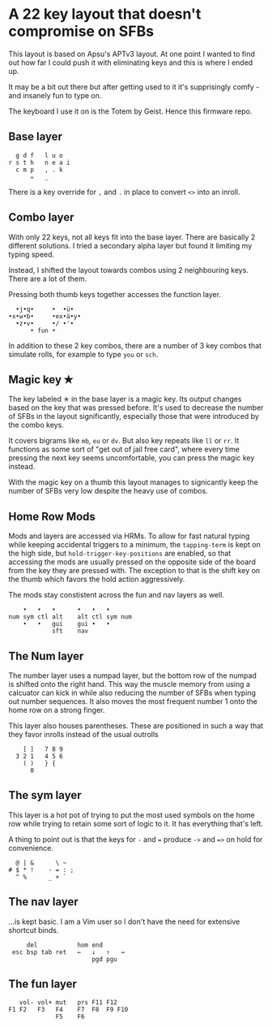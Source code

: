 # A 22 key layout that doesn't compromise on SFBs 
This layout is based on Apsu's APTv3 layout. At one point I wanted to find out how far I could push it with eliminating keys and this is where I ended up.

It may be a bit out there but after getting used to it it's supprisingly comfy - and insanely fun to type on.

The keyboard I use it on is the Totem by Geist. Hence this firmware repo. 

## Base layer
```
  g d f   l u o
r s t h   n e a i
  c m p   , . k
      ✭   _
```

There is a key override for `,` and `.` in place to convert `<>` into an inroll.

## Combo layer
With only 22 keys, not all keys fit into the base layer. There are basically 2 different solutions. I tried a secondary alpha layer but found it limiting my typing speed.

Instead, I shifted the layout towards combos using 2 neighbouring keys. There are a lot of them.

Pressing both thumb keys together accesses the function layer.

```
  •j•q•     •  •ü•
•x•w•b•     •ex•ä•y•
  •z•v•     •/ •'•
      • fun •
```

In addition to these 2 key combos, there are a number of 3 key combos that simulate rolls, for example to type `you` or `sch`.

## Magic key ✭
The key labeled ✭ in the base layer is a magic key. Its output changes based on the key that was pressed before. It's used to decrease the number of SFBs in the layout significantly, especially those that were introduced by the combo keys.

It covers bigrams like `mb`, `eu` or `dv`. But also key repeats like `ll` or `rr`. It functions as some sort of "get out of jail free card", where every time pressing the next key seems uncomfortable, you can press the magic key instead.

With the magic key on a thumb this layout manages to signicantly keep the number of SFBs very low despite the heavy use of combos.

## Home Row Mods
Mods and layers are accessed via HRMs. To allow for fast natural typing while keeping accidental triggers to a minimum, the `tapping-term` is kept on the high side, but `hold-trigger-key-positions` are enabled, so that accessing the mods are usually pressed on the opposite side of the board from the key they are pressed with. The exception to that is the shift key on the thumb which favors the hold action aggressively.

The mods stay constistent across the fun and nav layers as well.

```
    •   •   •      •   •   •
num sym ctl alt    alt ctl sym num
    •   •   gui    gui •   •
            sft    nav
```

## The Num layer
The number layer uses a numpad layer, but the bottom row of the numpad is shifted onto the right hand. This way the muscle memory from using a calcuator can kick in while also reducing the number of SFBs when typing out number sequences. It also moves the most frequent number 1 onto the home row on a strong finger.

This layer also houses parentheses. These are positioned in such a way that they favor inrolls instead of the usual outrolls
```
    [ ]   7 8 9
  3 2 1   4 5 6
    ( )   } {
      0
```

## The sym layer
This layer is a hot pot of trying to put the most used symbols on the home row while trying to retain some sort of logic to it. It has everything that's left.

A thing to point out is that the keys for `-` and `=` produce `->` and `=>` on hold for convenience.

```
  @ | &      \ ~
# $ * !    - = : ;
  ^ %      _ + `
```

## The nav layer
...is kept basic. I am a Vim user so I don't have the need for extensive shortcut binds.

```
     del           hom end
 esc bsp tab ret   ←   ↓   ↑   →
                       pgd pgu
```

## The fun layer
```
   vol- vol+ mut   prs F11 F12
F1 F2   F3   F4    F7  F8  F9 F10
             F5    F6
```
